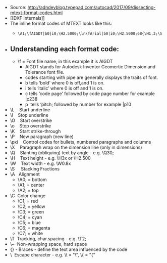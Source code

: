 - Source: <http://adndevblog.typepad.com/autocad/2017/09/dissecting-mtext-format-codes.html>
- [[DXF Internals]]
- The inline format codes of MTEXT looks like this:
	- ```
	  \A1;\fAIGDT|b0|i0;\H2.5000;\ln\fArial|b0|i0;\H2.5000;68{\H1.3;\S+0,8^+0,1;}
	  ```
- ## Understanding each format code:
	- \\f = Font file name, in this example it is AIGDT
		- AIGDT stands for Autodesk Inventor Geomertic Dimension and Tolerance font file.
		- codes starting with pipe are generally displays the traits of font.
		- b tells ‘bold’ where 0 is off,and 1 is on.
		- i tells ‘italic’ where 0 is off and 1 is on.
		- c tells ‘code page’ followed by code page number for example |c238
		- p  tells ‘pitch; followed by number for example |p10
- \\L    Start underline
- \\l    Stop underline
- \\O    Start overstrike
- \\o    Stop overstrike
- \\K    Start strike-through
- \\P    New paragraph (new line)
- \\pxi    Control codes for bullets, numbered paragraphs and columns
- \\X    Paragraph wrap on the dimension line (only in dimensions)
- \\Q    Slanting (obliquing) text by angle - e.g. \\Q30;
- \\H    Text height - e.g. \\H3x or \\H2.500
- \\W    Text width - e.g. \W0.8x
- \\S     Stacking Fractions
- \\A   Alignment
	- \\A0; = bottom
	- \\A1; = center
	- \A2; = top
- \\C  Color change
	- \\C1; = red
	- \\C2; = yellow
	- \\C3; = green
	- \\C4; = cyan
	- \\C5; = blue
	- \\C6; = magenta
	- \\C7; = white
- \\T  Tracking, char.spacing - e.g. \\T2;
- \\~  Non-wrapping space, hard space
- {} - Braces - define the text area influenced by the code
- \\  Escape character - e.g. \\\\ = "\\", \\{ = "{"